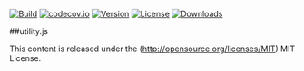 [![Build](https://api.travis-ci.org/tao-zeng/utility.js.svg?branch=master)](https://travis-ci.org/tao-zeng/utility.js)
[![codecov.io](https://codecov.io/github/tao-zeng/utility.js/coverage.svg?branch=master)](https://codecov.io/github/tao-zeng/utility.js?branch=master)
[![Version](https://img.shields.io/npm/v/utility.js.svg)](https://npmjs.org/package/utility.js)
[![License](https://img.shields.io/npm/l/utility.js.svg)](https://npmjs.org/package/utility.js)
[![Downloads](https://img.shields.io/npm/dt/utility.js.svg)](https://npmjs.org/package/utility.js)

##utility.js

This content is released under the (http://opensource.org/licenses/MIT) MIT License.
